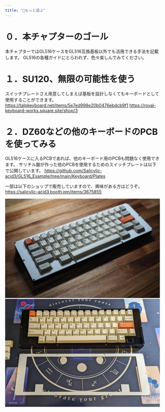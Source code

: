 ```yaml
---
title: "🗼もっと遊ぶ"
---
```


# ０．本チャプターのゴール

本チャプターではGL516ケースをGL516互換基板以外でも活用できる手法を記載します。
GL516の各種ガイドにとらわれず、色々楽しんでみてください。

# １．SU120、無限の可能性を使う

スイッチプレートさえ用意してしまえば基板を設計しなくてもキーボードとして使用することができます。
https://talpkeyboard.net/items/5e7ed998e20b0476ebdcb9f1
https://royal-keyboard-works.square.site/shop/3

# ２．DZ60などの他のキーボードのPCBを使ってみる

GL516ケースに入るPCBであれば、他のキーボード用のPCBも問題なく使用できます。
サリチル酸が作った他のPCBを使用するためのスイッチプレートは以下で公開しています。
https://github.com/Salicylic-acid3/GL516_Example/tree/main/Keyboard/Plates

一部は以下のショップで販売していますので、興味がある方はどうぞ。
https://salicylic-acid3.booth.pm/items/3675855

![](/images/gl516customize/6-2_other-1.JPG)
![](/images/gl516customize/6-2_other-2.jpg)
